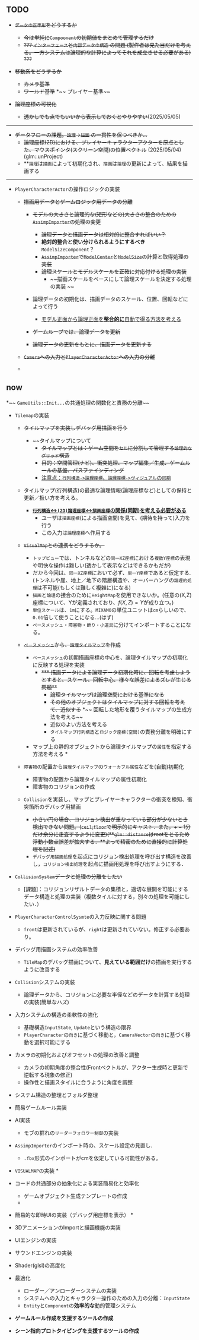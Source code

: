 ## **TODO**

* ~~`データの正準形`をどうするか~~
    * ~~今は単純に`Compoonent`の初期値をまとめて管理するだけ~~
     * ~~??? `インターフェース`と`内部データの構造` の問題 (製作者は見た目だけを考える。一方システムは論理的な計算によってそれを成立させる必要がある) ???~~

* ~~移動系をどうするか~~
    * ~~カメラ基準~~
    * ~~ワールド基準~~
    *~~ プレイヤー基準~~

* ~~論理座標の可視化~~
    * ~~透かしでも点でもいいから表示しておくとやりやすい~~(2025/05/05)


---

* ~~データフローの課題。`論理`->`描画` の一貫性を保つべきか...~~
    * ~~論理座標(2D)における、プレイヤーキャラクターアクターを原点とした、マウスポインタ(スクリーン空間)の位置ベクトル~~ (2025/05/04) (glm::unProject)
    * **`論理`は`描画`によって初期化され、`描画`は`論理`の更新によって、結果を描画する
---

*  `PlayerCharacterActor`の操作ロジックの実装
    * ~~描画用データとゲームロジック用データの分離~~
        * ~~モデルの大きさと論理的な(矩形などの)大きさの整合のための`AssimpImporter`の処理の変更~~
            * ~~論理データと描画データは相対的に整合すればいい？~~
            * **絶対的整合と使い分けられるようにするべき**`ModelSizeComponent`？
            * ~~`AssimpImporter`で`ModelCenter`と`ModelSize`の計算と取得処理の実装~~
            * ~~論理スケールとモデルスケールを正確に対応付ける処理の実装~~
                * ~~描画スケールをベースにして論理スケールを決定する処理の実装 ~~
                
        * 論理データの初期化は、描画データのスケール、位置、回転などによって行う
            * <u> モデル正面から論理正面を**整合的に**自動で得る方法を考える</u>
        * ~~ゲームループでは、論理データを更新~~
        * ~~論理データの更新をもとに、描画データを更新する~~

    * ~~`Camera`への入力と`PlayerCharacterActor`への入力の分離~~
    * 

## now 

*~~ `GameUtils::Init...`の共通処理の関数化と責務の分離~~

* `Tilemap`の実装
    * ~~タイルマップを実装しデバッグ用描画を行う~~
        * ~~タイルマップについて
            * ~~タイルマップとは：ゲーム空間を`セル`に分割して管理する`論理的なグリッド`構造~~
            * ~~目的：空間管理(ナビ)、衝突処理、マップ編集／生成、ゲームルールの基盤、パスファインディング~~
            * <u>注意点：`行列構造->論理座標`、`論理座標->ヴィジュアル`の`同期`</u>
    
    * タイルマップ(行列構造)の最適な論理情報(論理座標など)としての保持と更新／扱い方を考える。
        * **<u> `行列構造`<->`(2D)論理座標`<->`描画座標`の関係(同期)を考える必要がある**</u>
            * ユーザは`描画座標`(による描画空間)を見て、(期待を持って)入力を行う
            * この入力は`論理座標`へ作用する

    * ~~`VisualMap`との連携をどうするか。~~
        * `トップビュー`では、トンネルなどの`同一XZ座標`における`複数Y座標`の表現や明快な操作は難しい(透かして表示などはできるかもだが)
        * だから今回は、`同一XZ座標`において必ず、`単一Y座標`であると仮定する.(トンネルや崖、地上／地下の階層構造や、オーバーハングの`論理的処理`は不可能(もしくは難しく複雑に)になる)
        * `描画`と`論理`の接合のために`HeightMap`を使用できないか。(任意の(X,Z)座標について、Yが定義されており、$f(X, Z) = Y$が成り立つ。)
        * `単位スケール`は、`1m`にする。`MIXAMO`の単位ユニットは`cm`らしいので、`0.01`倍して使うことになる...(はず)
        * `ベースメッシュ`・`障害物`・`飾り・小道具`に分けてインポートすることになる。
    * ~~`ベースメッシュ`から、`論理タイルマップ`を作成~~
        * `ベースメッシュ`の初期描画座標の中心を、論理タイルマップの初期化に反映する処理を実装
            * ~~*** 描画データによる論理データ初期化時に、回転を考慮しようとすると、スケール、回転中心、様々な誤差によるズレが生じる問題**~~
                * ~~論理タイルマップは論理空間における基準になる~~
                * ~~その他のオブジェクトはタイルマップに対する回転を考えて、近似する~~
                *~~ 回転した地形を覆うタイルマップの生成方法を考える~~
                * 近似のよい方法を考える
                * `タイルマップ行列構造`と`ロジック座標(空間)`の責務分離を明確にする
        * マップ上の静的オブジェクトから論理タイルマップの`属性`を指定する方法を考える
            * 
        
    * `障害物`の配置から`論理タイルマップ`の`ウォーカブル属性`などを(自動)初期化
        * 障害物の配置から論理タイルマップの属性初期化
        * 障害物のコリジョンの作成
    
    * `Collision`を実装し、マップとプレイヤーキャラクターの衝突を検知、衝突箇所のデバッグ用描画
        * ~~小さい円の場合、コリジョン検出が重なっている部分が少ないとき検出できない問題。(`ceil`,`floor`で明示的にキャスト．また，$+-1$分だけ余分に走査するように変更)(**`glm::distance`はrootをとるため浮動小数点誤差が拡大する．**よって精密のために直接的に計算処理を記述)~~
        * `デバッグ用描画処理`を起点にコリジョン検出処理を呼び出す構造を改善し，`コリジョン検出処理`を起点に描画用処理を呼び出すようにする．

* ~~`CollisionSystem`データと処理の分離をしたい~~
    * [課題]：コリジョンリザルトデータの集積と，適切な展開を可能にするデータ構造と処理の実装（複数タイルに対する，別々の処理を可能にしたい．）

* `PlayerCharacterControlSysmte`の入力反映に関する問題
    * `front`は更新されているが、`right`は更新されていない。修正する必要あり。

* デバッグ用描画システムの効率改善
    * `TileMap`のデバッグ描画について、**見えている範囲だけ**の描画を実行するように改善する

* `Collision`システムの実装
    * 論理データから、コリジョンに必要な半径などのデータを計算する処理の実装(簡単なハズ)



* 入力システムの構造の柔軟性の強化
    * 基礎構造`InputState`, `Update`という構造の限界
    * `PlayerCharacter`の`向き`に基づく移動と，`CameraVector`の`向き`に基づく移動を選択可能にする

* カメラの初期化およびオフセットの処理の改善と調整
    * カメラの初期角度の整合性(Frontベクトルが、アクター生成時と更新で逆転する現象の修正)
    * 操作性と描画スタイルに合うように角度を調整

* システム構造の整理とフォルダ整理

* 簡易ゲームルール実装

* AI実装
    * モブの群れの`リーダーフォロワー制御`の実装


* `AssimpImporter`のインポート時の、スケール設定の見直し.
    * `.fbx`形式のインポートがcmを仮定している可能性がある。

* `VISUALMAP`の実装
    * 

* コードの共通部分の抽象化による実装簡易化と効率化
    * ゲームオブジェクト生成テンプレートの作成
    * 


* 簡易的な即時UIの実装（デバッグ用座標を表示）
    * 


* 3DアニメーションのImportと描画機能の実装


* UIエンジンの実装


* サウンドエンジンの実装





* Shader(glsl)の高度化


* 最適化
    * ローダー／アンローダーシステムの実装
    * システムへの入力とキャラクター操作のための入力の分離：`InputState`
    * `Entity`と`Component`の**効率的な**動的管理システム





* **ゲームルール作成を支援するツールの作成**

* **シーン指向プロトタイピングを支援するツールの作成**
